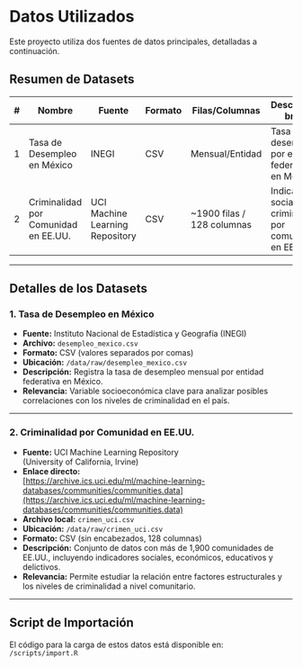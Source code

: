 # Datos Utilizados

Este proyecto utiliza dos fuentes de datos principales, detalladas a continuación.

## Resumen de Datasets

| # | Nombre                            | Fuente                              | Formato | Filas/Columnas | Descripción breve                                           |
|---|-----------------------------------|-------------------------------------|---------|----------------|-------------------------------------------------------------|
| 1 | Tasa de Desempleo en México       | INEGI                               | CSV     | Mensual/Entidad | Tasa de desempleo por entidad federativa en México         |
| 2 | Criminalidad por Comunidad en EE.UU. | UCI Machine Learning Repository      | CSV     | ~1900 filas / 128 columnas | Indicadores sociales y criminales por comunidad en EE.UU.   |

---

## Detalles de los Datasets

### 1. **Tasa de Desempleo en México**
- **Fuente:** Instituto Nacional de Estadística y Geografía (INEGI)
- **Archivo:** `desempleo_mexico.csv`
- **Formato:** CSV (valores separados por comas)
- **Ubicación:** `/data/raw/desempleo_mexico.csv`
- **Descripción:** Registra la tasa de desempleo mensual por entidad federativa en México.
- **Relevancia:** Variable socioeconómica clave para analizar posibles correlaciones con los niveles de criminalidad en el país.

---

### 2. **Criminalidad por Comunidad en EE.UU.**
- **Fuente:** UCI Machine Learning Repository  
  (University of California, Irvine)  
- **Enlace directo:**  
  [https://archive.ics.uci.edu/ml/machine-learning-databases/communities/communities.data](https://archive.ics.uci.edu/ml/machine-learning-databases/communities/communities.data)
- **Archivo local:** `crimen_uci.csv`
- **Ubicación:** `/data/raw/crimen_uci.csv`
- **Formato:** CSV (sin encabezados, 128 columnas)
- **Descripción:** Conjunto de datos con más de 1,900 comunidades de EE.UU., incluyendo indicadores sociales, económicos, educativos y delictivos.
- **Relevancia:** Permite estudiar la relación entre factores estructurales y los niveles de criminalidad a nivel comunitario.

---

## Script de Importación

El código para la carga de estos datos está disponible en:  
`/scripts/import.R`


